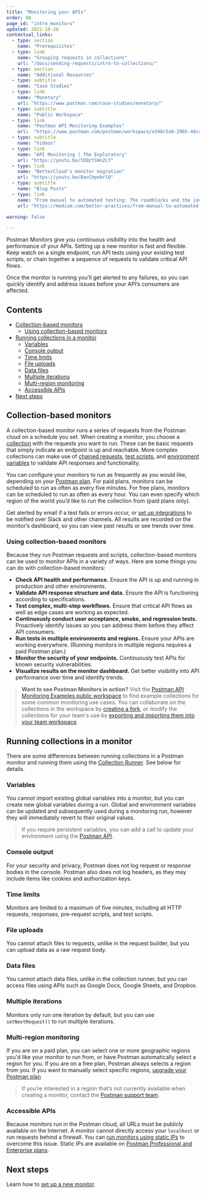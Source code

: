 ```yaml
---
title: "Monitoring your APIs"
order: 88
page_id: "intro_monitors"
updated: 2021-10-28
contextual_links:
  - type: section
    name: "Prerequisites"
  - type: link
    name: "Grouping requests in collections"
    url: "/docs/sending-requests/intro-to-collections/"
  - type: section
    name: "Additional Resources"
  - type: subtitle
    name: "Case Studies"
  - type: link
    name: "Monetary"
    url: "https://www.postman.com/case-studies/monetary/"
  - type: subtitle
    name: "Public Workspace"
  - type: link
    name: "Postman API Monitoring Examples"
    url:  "https://www.postman.com/postman/workspace/e348c5a0-2965-44cc-87ed-7b316516f38d"
  - type: subtitle
    name: "Videos"
  - type: link
    name: "API Monitoring | The Exploratory"
    url: "https://youtu.be/tDQzY1Hn2LY"
  - type: link
    name: "BetterCloud's monitor migration"
    url: "https://youtu.be/0acChpnbrlQ"
  - type: subtitle
    name: "Blog Posts"
  - type: link
    name: "From manual to automated testing: The roadblocks and the journey"
    url: "https://medium.com/better-practices/from-manual-to-automated-testing-the-roadblocks-and-the-journey-6333dfacc5ae"

warning: false

---
```


Postman Monitors give you continuous visibility into the health and performance of your APIs. Setting up a new monitor is fast and flexible. Keep watch on a single endpoint, run API tests using your existing test scripts, or chain together a sequence of requests to validate critical API flows.

Once the monitor is running you’ll get alerted to any failures, so you can quickly identify and address issues before your API’s consumers are affected.

## Contents

* [Collection-based monitors](#collection-based-monitors)
    * [Using collection-based monitors](#using-collection-based-monitors)
* [Running collections in a monitor](#running-collections-in-a-monitor)
    * [Variables](#variables)
    * [Console output](#console-output)
    * [Time limits](#time-limits)
    * [File uploads](#file-uploads)
    * [Data files](#data-files)
    * [Multiple iterations](#multiple-iterations)
    * [Multi-region monitoring](#multi-region-monitoring)
    * [Accessible APIs](#accessible-apis)
* [Next steps](#next-steps)

## Collection-based monitors

A collection-based monitor runs a series of requests from the Postman cloud on a schedule you set. When creating a monitor, you choose a [collection](/docs/sending-requests/intro-to-collections/) with the requests you want to run. These can be basic requests that simply indicate an endpoint is up and reachable. More complex collections can make use of [chained requests](https://www.youtube.com/watch?v=shYn3Ys3ygE), [test scripts](/docs/writing-scripts/test-scripts/), and [environment variables](/docs/sending-requests/managing-environments/) to validate API responses and functionality.

You can configure your monitors to run as frequently as you would like, depending on your [Postman plan](https://www.postman.com/pricing/). For paid plans, monitors can be scheduled to run as often as every five minutes. For free plans, monitors can be scheduled to run as often as every hour. You can even specify which region of the world you’d like to run the collection from (paid plans only).

Get alerted by email if a test fails or errors occur, or [set up integrations](/docs/integrations/intro-integrations/) to be notified over Slack and other channels. All results are recorded on the monitor’s dashboard, so you can view past results or see trends over time.

### Using collection-based monitors

Because they run Postman requests and scripts, collection-based monitors can be used to monitor APIs in a variety of ways. Here are some things you can do with collection-based monitors:

* **Check API health and performance.** Ensure the API is up and running in production and other environments.
* **Validate API response structure and data.** Ensure the API is functioning according to specifications.
* **Test complex, multi-step workflows.** Ensure that critical API flows as well as edge cases are working as expected.
* **Continuously conduct user acceptance, smoke, and regression tests.** Proactively identify issues so you can address them before they affect API consumers.
* **Run tests in multiple environments and regions.** Ensure your APIs are working everywhere. (Running monitors in multiple regions requires a paid Postman plan.)
* **Monitor the security of your endpoints.** Continuously test APIs for known security vulnerabilities.
* **Visualize results on the monitor dashboard.** Get better visibility into API performance over time and identify trends.

> **Want to see Postman Monitors in action?** Visit the [Postman API Monitoring Examples public workspace](https://www.postman.com/postman/workspace/postman-api-monitoring-examples/overview) to find example collections for some common monitoring use cases. You can collaborate on the collections in the workspace by [creating a fork](/docs/collaborating-in-postman/version-control-for-collections/#forking-a-collection), or modify the collections for your team's use by [exporting and importing them into your team workspace](/docs/getting-started/importing-and-exporting-data/#exporting-collections).

## Running collections in a monitor

There are some differences between running collections in a Postman monitor and running them using the [Collection Runner](/docs/running-collections/intro-to-collection-runs/). See below for details.

### Variables

You cannot import existing global variables into a monitor, but you can create new global variables during a run. Global and environment variables can be updated and subsequently used during a monitoring run, however they will immediately revert to their original values.

> If you require persistent variables, you can add a call to update your environment using the [Postman API](/docs/developer/intro-api/).

### Console output

For your security and privacy, Postman does not log request or response bodies in the console. Postman also does not log headers, as they may include items like cookies and authorization keys.

### Time limits

Monitors are limited to a maximum of five minutes, including all HTTP requests, responses, pre-request scripts, and test scripts.

### File uploads

You cannot attach files to requests, unlike in the request builder, but you can upload data as a raw request body.

### Data files

You cannot attach data files, unlike in the collection runner, but you can access files using APIs such as Google Docs, Google Sheets, and Dropbox.

### Multiple iterations

Monitors only run one iteration by default, but you can use `setNextRequest()` to run multiple iterations.

### Multi-region monitoring

If you are on a paid plan, you can select one or more geographic regions you'd like your monitor to run from, or have Postman automatically select a region for you. If you are on a free plan, Postman always selects a region from you. If you want to manually select specific regions, [upgrade your Postman plan](https://www.postman.com/pricing)

> If you’re interested in a region that’s not currently available when creating a monitor, contact the [Postman support team](https://www.postman.com/support/).

### Accessible APIs

Because monitors run in the Postman cloud, all URLs must be publicly available on the Internet. A monitor cannot directly access your `localhost` or run requests behind a firewall. You can [run monitors using static IPs](/docs/monitoring-your-api/using-static-IPs-to-monitor/) to overcome this issue. Static IPs are available on [Postman Professional and Enterprise plans](https://www.postman.com/pricing).

## Next steps

Learn how to [set up a new monitor](/docs/monitoring-your-api/setting-up-monitor/).
